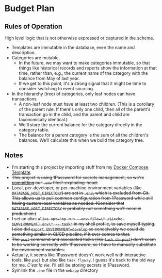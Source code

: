 # Budget Plan

## Rules of Operation

High level logic that is not otherwise expressed or captured in the schema.

- Templates are immutable in the database, even the name and description.
- Categories are mutable.
  - In the future, we may want to make categories immutable, so that things like historical records and reports show the information at that time, rather than, e.g., the current name of the category with the balance from May of last year.
  - If we get to this point, it's a strong signal that it might be time to consider switching to event sourcing.
- In the hierarchy (tree) of categories, only leaf nodes can have transactions.
  - A non-leaf node must have at least two children. (This is a corollary of the parent rule. If there's only one child, then all of the parent's transaction go in the child, and the parent and child are taxonomically identical.)
  - We'll store the current balance for the category directly in the category table.
  - The balance for a parent category is the sum of all the children's balances. We'll calculate this when we build the category tree.

## Notes

- I'm starting this project by importing stuff from my [Docker Compose Template][1].
- ~~This project is using 1Password for secrets management, so we're [committing][2] our `.env` files! :exploding-head:~~
- ~~Local, per-developer, or per-machine environment variables (like `DATABASE_HOST_DIRECTORY`) are set in `.env`, which is excluded from Git. This allows us to pull common configuration from 1Password while still having custom local variables as needed. (Consider that `DATABASE_HOST_DIRECTORY` is probably not something we'll need in production.)~~
- ~~I set an alias `alias opt="op run --env-file=\"./$(echo $ENVIRONMENT).env\" -- task"` in my shell profile, to save myself typing. I also did `export ENVIRONMENT=develop` so conceivably we could do something similar in CI/CD pipeline, if it ever comes to that.~~
- ~~The `psql` command and associated tasks (like `task db:psql`) don't seem to be working correctly with 1Password, so I have to manually substitute the environment variables.~~
- Actually, it seems like 1Password doesn't work well with interactive tools, like `psql` but also like `task flyway`. I guess it's back to the old way for me. _C'est la vie_. I'll still be storing secrets in 1Password.
- Symlink the `.env` file in the `webapp` directory

[1]: https://github.com/alexgs/simple-docker-compose-project/
[2]: https://developer.1password.com/docs/cli/secrets-environment-variables/#:~:text=You%20can%20check%20environment%20files%20into%20source%20control%20and%20use%20the%20same%20environment%20everywhere.
